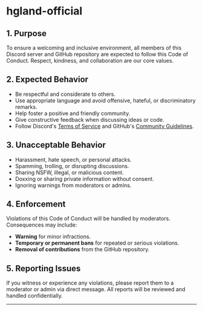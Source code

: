 # hgland-official

## 1. Purpose  
To ensure a welcoming and inclusive environment, all members of this Discord server and GitHub repository are expected to follow this Code of Conduct. Respect, kindness, and collaboration are our core values.

## 2. Expected Behavior  
- Be respectful and considerate to others.  
- Use appropriate language and avoid offensive, hateful, or discriminatory remarks.  
- Help foster a positive and friendly community.  
- Give constructive feedback when discussing ideas or code.  
- Follow Discord's [Terms of Service](https://discord.com/terms) and GitHub's [Community Guidelines](https://docs.github.com/en/site-policy/github-terms/github-community-guidelines).

## 3. Unacceptable Behavior  
- Harassment, hate speech, or personal attacks.  
- Spamming, trolling, or disrupting discussions.  
- Sharing NSFW, illegal, or malicious content.  
- Doxxing or sharing private information without consent.  
- Ignoring warnings from moderators or admins.

## 4. Enforcement  
Violations of this Code of Conduct will be handled by moderators. Consequences may include:  
- **Warning** for minor infractions.  
- **Temporary or permanent bans** for repeated or serious violations.  
- **Removal of contributions** from the GitHub repository.

## 5. Reporting Issues  
If you witness or experience any violations, please report them to a moderator or admin via direct message. All reports will be reviewed and handled confidentially.

---
